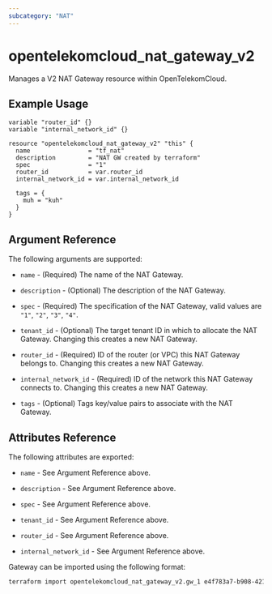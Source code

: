 ```yaml
---
subcategory: "NAT"
---
```


# opentelekomcloud_nat_gateway_v2

Manages a V2 NAT Gateway resource within OpenTelekomCloud.

## Example Usage

```hcl
variable "router_id" {}
variable "internal_network_id" {}

resource "opentelekomcloud_nat_gateway_v2" "this" {
  name                = "tf_nat"
  description         = "NAT GW created by terraform"
  spec                = "1"
  router_id           = var.router_id
  internal_network_id = var.internal_network_id

  tags = {
    muh = "kuh"
  }
}
```

## Argument Reference

The following arguments are supported:

* `name` - (Required) The name of the NAT Gateway.

* `description` - (Optional) The description of the NAT Gateway.

* `spec` - (Required) The specification of the NAT Gateway, valid values are `"1"`, `"2"`, `"3"`, `"4"`.

* `tenant_id` - (Optional) The target tenant ID in which to allocate the NAT
  Gateway. Changing this creates a new NAT Gateway.

* `router_id` - (Required) ID of the router (or VPC) this NAT Gateway belongs to. Changing
  this creates a new NAT Gateway.

* `internal_network_id` - (Required) ID of the network this NAT Gateway connects to.
  Changing this creates a new NAT Gateway.

* `tags` - (Optional) Tags key/value pairs to associate with the NAT Gateway.

## Attributes Reference

The following attributes are exported:

* `name` - See Argument Reference above.

* `description` - See Argument Reference above.

* `spec` - See Argument Reference above.

* `tenant_id` - See Argument Reference above.

* `router_id` - See Argument Reference above.

* `internal_network_id` - See Argument Reference above.

Gateway can be imported using the following format:

```sh
terraform import opentelekomcloud_nat_gateway_v2.gw_1 e4f783a7-b908-4215-b018-724960e5g34t
```

